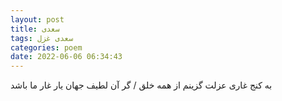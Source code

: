 ```yaml
---
layout: post
title: سعدی
tags: سعدی غزل
categories: poem
date: 2022-06-06 06:34:43
---
```


به کنج غاری عزلت گزینم از همه خلق / گر آن لطیف جهان یار غار ما باشد
